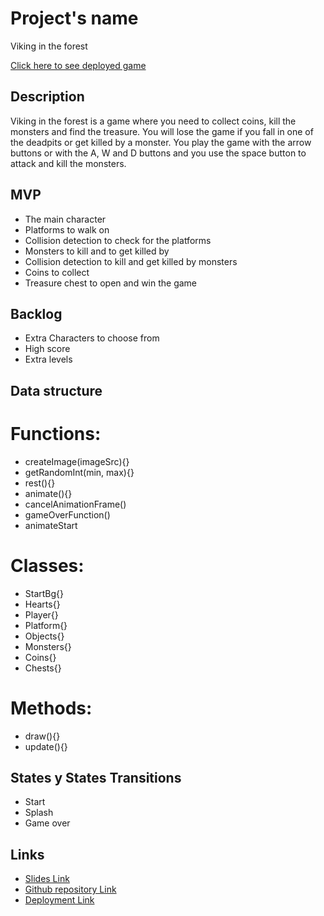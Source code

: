 # Project's name

Viking in the forest

[Click here to see deployed game](https://deanstavenuiter.github.io/Viking-in-the-forest/)

## Description
Viking in the forest is a game where you need to collect coins, kill the monsters and find the treasure. You will lose the game if you fall in one of the deadpits or get killed by a monster. You play the game with the arrow buttons or with the A, W and D buttons and you use the space button to attack and kill the monsters.

## MVP

- The main character
- Platforms to walk on
- Collision detection to check for the platforms
- Monsters to kill and to get killed by
- Collision detection to kill and get killed by monsters
- Coins to collect 
- Treasure chest to open and win the game 

## Backlog

- Extra Characters to choose from
- High score 
- Extra levels

## Data structure

# Functions:
- createImage(imageSrc){}
- getRandomInt(min, max){}
- rest(){}
- animate(){}
- cancelAnimationFrame()
- gameOverFunction()
- animateStart

# Classes:
- StartBg{}
- Hearts{}
- Player{}
- Platform{}
- Objects{}
- Monsters{}
- Coins{}
- Chests{} 

 # Methods:
- draw(){}
- update(){}

## States y States Transitions
- Start 
- Splash 
- Game over 


## Links

- [Slides Link](http://slides.com)
- [Github repository Link](https://github.com/DeanStavenuiter/Viking-in-the-forest)
- [Deployment Link](https://deanstavenuiter.github.io/Viking-in-the-forest/)
